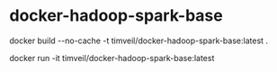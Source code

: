 # docker-hadoop-spark-base


docker build --no-cache -t timveil/docker-hadoop-spark-base:latest .

docker run -it timveil/docker-hadoop-spark-base:latest